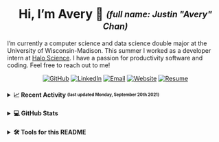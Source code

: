 <h1 align="center">Hi, I’m Avery 👋 <sub><sup><i>(full name: Justin "Avery" Chan)</i></sup></sub></h1>

I’m currently a computer science and data science double major at the University of Wisconsin-Madison. This summer I worked as a developer intern at [Halo Science](https://www.halo.science/). I have a passion for productivity software and coding. Feel free to reach out to me!

<div align="center">
  <a href="https://github.com/Avery2"><img alt="GitHub" src="https://img.shields.io/badge/GitHub-%230077B5.svg?style=flat&logo=github&logoColor=white&color=25292E"/></a>
  <a href="https://www.linkedin.com/in/avery2"><img alt="LinkedIn" src="https://img.shields.io/badge/Justin_Chan-%230077B5.svg?style=flat&logo=linkedin&logoColor=white"/></a>
  <a href="mailto:justinaverychan@gmail.com"><img alt="Email" src="https://img.shields.io/badge/justinaverychan@gmail.com-D14836?style=flat&logo=gmail&logoColor=white"/></a>
  <a href="https://www.averychan.site"><img alt="Website" src="https://img.shields.io/website?down_color=lightgrey&down_message=offline&label=averychan.site&up_color=green&up_message=online&url=https%3A%2F%2Fwww.averychan.site"/></a>
  <a href="https://www.averychan.site/normal-resume/Justin_Avery_Chan_Resume.pdf#view=FitH"><img alt="Resume" src="https://img.shields.io/badge/Resume_(last_updated)-Sept_2021-green"/></a>
</div>

<h4>
<details>
<summary>📈 Recent Activity <sub><sup>(last updated Monday, September 20th 2021)</sup></sub></summary>
  
<br/>

```
🎉 Merged PR #5 in FOSS-UW/FOSS-UW.github.io
💪 Opened PR #5 in FOSS-UW/FOSS-UW.github.io
🎉 Merged PR #4 in FOSS-UW/FOSS-UW.github.io
🍴 Forked Avery2/navn-r from navn-r/navn-r
❗️ Closed issue #21 in Avery2/Avery2.github.io
🎉 Merged PR #3 in FOSS-UW/FOSS-UW.github.io
❌ Closed PR #1 in FOSS-UW/fossclub-uw.org
```

</details>
</h4>

<h4>
<details>
  <summary>💻 GitHub Stats</summary>
  <br/>
  <div align="center">
    <a href="https://github.com/Avery2" target="__blank">
      <img align="center" src="https://github-readme-stats.vercel.app/api?username=avery2&count_private=true&show_icons=true&hide=issues" />
    </a>
  </div>
  <br/>
</details>
<h4/>

<details>
  <summary>🛠 Tools for this README</summary><br/>

<div align="center">
<h4>

| Tool | Link |
|---|---:|
| Sheilds.io for the badges | [link](https://shields.io) |
| Profile-readme for recent activity | [link](https://github.com/actions-js/profile-readme) |
| Github-readme-stats for the GitHub stats summary | [link](https://github.com/anuraghazra/github-readme-stats) |
| Productive-box for pinned gist (below) of commit times | [link](https://github.com/maxam2017/productive-box) ||

</h4>
</div>
  
</details>
